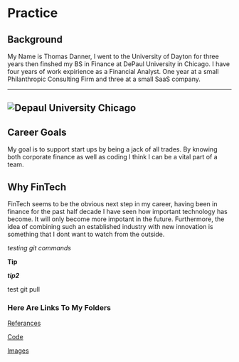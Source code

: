 # Practice
## Background
My Name is Thomas Danner, I went to the University of Dayton for three years then finshed my BS in Finance at DePaul University in Chicago. I have four years of work expirience as a Financial Analyst. One year at a small Philanthropic Consulting Firm and three at a small SaaS company.

---
![Depaul University Chicago](https://www.depaul.edu/PublishingImages/visit_virtually_bg.jpg)
---

## Career Goals
My goal is to support start ups by being a jack of all trades. By knowing both corporate finance as well as coding I think I can be a vital part of a team.
## Why FinTech
FinTech seems to be the obvious next step in my career, having been in finance for the past half decade I have seen how important technology has become. It will only become more impotant in the future. Furthermore, the idea of combining such an established industry with new innovation is something that I dont want to watch from the outside.

*testing git commands*

**Tip**

***tip2***

test git pull

### Here Are Links To My Folders
[Referances](./Referances/)

[Code](./Code/)

[Images](./Images/)
